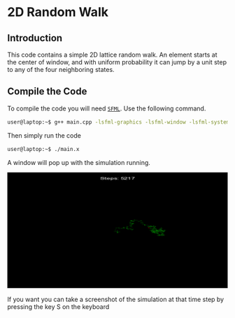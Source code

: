 # 2D Random Walk 

## Introduction 

This code contains a simple 2D lattice random walk. An element starts at the center of window, and with uniform probability it can jump by a unit step to any of the four neighboring states. 

## Compile the Code 
To compile the code you will need [`SFML`](https://www.sfml-dev.org/download/). Use the following command. 

```bash 
user@laptop:~$ g++ main.cpp -lsfml-graphics -lsfml-window -lsfml-system -o main.x 
```

Then simply run the code 
```bash
user@laptop:~$ ./main.x
```

A window will pop up with the simulation running. 

![](./screenshot_5218.png)

If you want you can take a screenshot of the simulation at that time step by pressing the key S on the keyboard